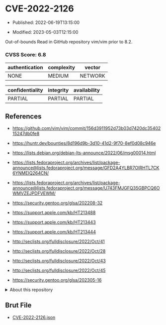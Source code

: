 # CVE-2022-2126

- Published: 2022-06-19T13:15:00

- Modified: 2023-05-03T12:15:00

Out-of-bounds Read in GitHub repository vim/vim prior to 8.2.

### CVSS Score: **6.8**

| authentication | complexity | vector |
| --- | --- | --- |
| NONE | MEDIUM | NETWORK |

| confidentiality | integrity | availability |
| --- | --- | --- |
| PARTIAL | PARTIAL | PARTIAL |

## References

* https://github.com/vim/vim/commit/156d3911952d73b03d7420dc3540215247db0fe8

* https://huntr.dev/bounties/8d196d9b-3d10-41d2-9f70-8ef0d08c946e

* https://lists.debian.org/debian-lts-announce/2022/06/msg00014.html

* https://lists.fedoraproject.org/archives/list/package-announce@lists.fedoraproject.org/message/GFD2A4YLBR7OIRHTL7CK6YNMEIQ264CN/

* https://lists.fedoraproject.org/archives/list/package-announce@lists.fedoraproject.org/message/U743FMJGFQ35GBPCQ6OWMVZEJPDFVEWM/

* https://security.gentoo.org/glsa/202208-32

* https://support.apple.com/kb/HT213488

* https://support.apple.com/kb/HT213443

* https://support.apple.com/kb/HT213444

* http://seclists.org/fulldisclosure/2022/Oct/41

* http://seclists.org/fulldisclosure/2022/Oct/28

* http://seclists.org/fulldisclosure/2022/Oct/43

* http://seclists.org/fulldisclosure/2022/Oct/45

* https://security.gentoo.org/glsa/202305-16

<details>
<summary>About this repository</summary> 

  This repository is part of the project [Live Hack CVE](https://github.com/Live-Hack-CVE). Main website can be found [www.live-hack.org](https://www.live-hack.org) 
  
  Made by [Sn0wAlice](https://github.com/Sn0wAlice) for the people that care about security and need to have a feed of the latest CVEs. Hope you enjoy it, don't forget to star the repo and follow me on [Twitter](https://twitter.com/Sn0wAlice) and [Github](https://github.com/Sn0wAlice). And that is my [personnal website](https://www.alice-snow.me/)

  - [Home Page](https://github.com/Live-Hack-CVE)
  - [Framework](https://github.com/Live-Hack-CVE/cve-framework)
  - [CVE database](https://github.com/Live-Hack-CVE/full_database)
  - [Changelog](https://github.com/Live-Hack-CVE/Changelog)
</details>

## Brut File

* [CVE-2022-2126.json](https://raw.githubusercontent.com/Live-Hack-CVE/full_database/main/cves/2022/CVE-2022-2126.json)

